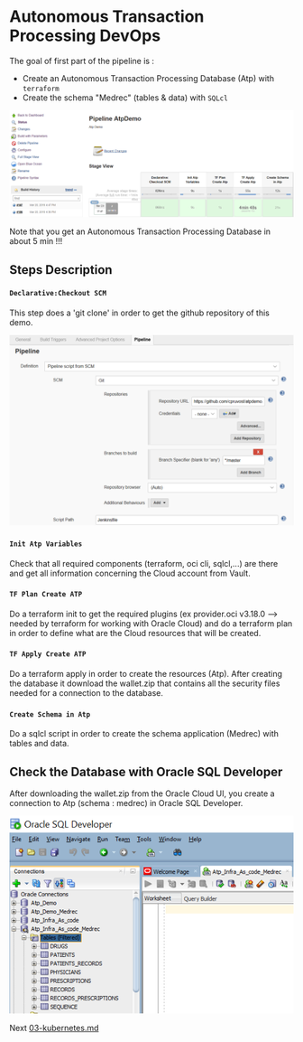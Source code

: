 # Autonomous Transaction Processing DevOps

The goal of first part of the pipeline is :

- Create an Autonomous Transaction Processing Database (Atp) with `terraform`
- Create the schema "Medrec" (tables & data) with `SQLcl`

![OCI Account](images/pipelineatp.png)

Note that you get an Autonomous Transaction Processing Database in about 5 min !!!

## Steps Description

#### `Declarative:Checkout SCM`

This step does a 'git clone' in order to get the github repository of this demo.

![OCI Account](images/pipelinegit.png)

#### `Init Atp Variables`

Check that all required components (terraform, oci cli, sqlcl,...) are there and get all information concerning the Cloud account from Vault.

#### `TF Plan Create ATP`

Do a terraform init to get the required plugins (ex provider.oci v3.18.0 --> needed by terraform for working with Oracle Cloud) and do a terraform plan in order to define what are the Cloud resources that will be created.

#### `TF Apply Create ATP`

Do a terraform apply in order to create the resources (Atp). After creating the database it download the wallet.zip that contains all the security files needed for a connection to the database.  

#### `Create Schema in Atp`

Do a sqlcl script in order to create the schema application (Medrec) with tables and data. 

## Check the Database with Oracle SQL Developer

After downloading the wallet.zip from the Oracle Cloud UI, you create a connection to Atp (schema : medrec) in Oracle SQL Developer.

![OCI Account](images/sqldeveloper.png)

Next [03-kubernetes.md](03-kubernetes.md)
